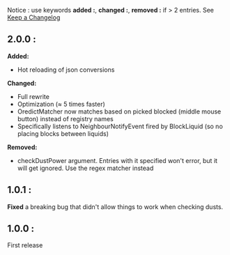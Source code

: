Notice : use keywords **added :**, **changed :**, **removed :** if > 2 entries. 
See [Keep a Changelog](https://keepachangelog.com/en/1.1.0/)

## 2.0.0 :
**Added:**
- Hot reloading of json conversions

**Changed:**
- Full rewrite
- Optimization (≈ 5 times faster)
- OredictMatcher now matches based on picked blocked (middle mouse button) instead of registry names
- Specifically listens to NeighbourNotifyEvent fired by BlockLiquid (so no placing blocks between liquids)

**Removed:**
- checkDustPower argument. Entries with it specified won't error, but it will get ignored. Use the regex matcher instead

## 1.0.1 : 
**Fixed** a breaking bug that didn't allow things to work when checking dusts.

## 1.0.0 :
First release